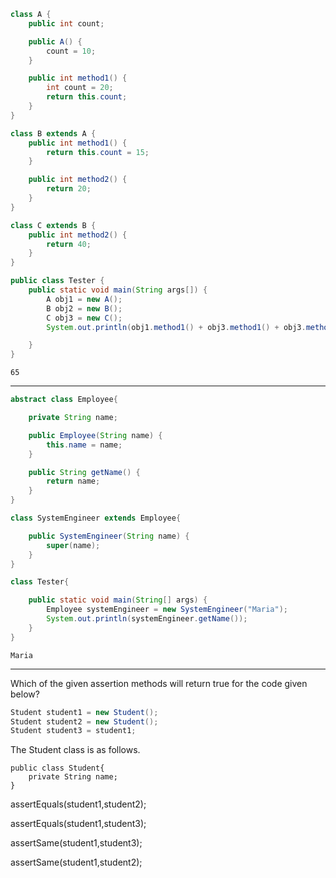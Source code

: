 
```java
class A {
	public int count;

	public A() {
		count = 10;
	}

	public int method1() {
		int count = 20;
		return this.count;
	}
}

class B extends A {
	public int method1() {
		return this.count = 15;
	}

	public int method2() {
		return 20;
	}
}

class C extends B {
	public int method2() {
		return 40;
	}
}

public class Tester {
	public static void main(String args[]) {
		A obj1 = new A();
		B obj2 = new B();
		C obj3 = new C();
		System.out.println(obj1.method1() + obj3.method1() + obj3.method2());

	}
}
```

```ad-success
65
```

---

```java
abstract class Employee{

	private String name;

	public Employee(String name) {
		this.name = name;
	}

	public String getName() {
		return name;
	}
}

class SystemEngineer extends Employee{

	public SystemEngineer(String name) {
		super(name);
	}
}

class Tester{

	public static void main(String[] args) {
		Employee systemEngineer = new SystemEngineer("Maria");
		System.out.println(systemEngineer.getName());
	}
}
```

```ad-success
Maria
```

---

Which of the given assertion methods will return true for the code given below?

```java
Student student1 = new Student();
Student student2 = new Student();
Student student3 = student1;
```

The Student class is as follows.

```
public class Student{
    private String name;
}
```

assertEquals(student1,student2);

assertEquals(student1,student3);

assertSame(student1,student3);

assertSame(student1,student2);